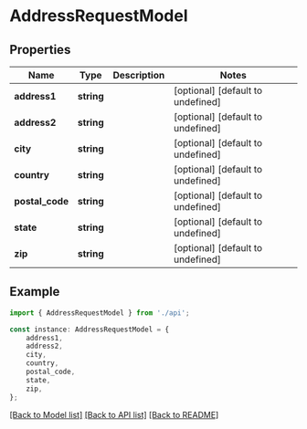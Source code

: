 # AddressRequestModel


## Properties

Name | Type | Description | Notes
------------ | ------------- | ------------- | -------------
**address1** | **string** |  | [optional] [default to undefined]
**address2** | **string** |  | [optional] [default to undefined]
**city** | **string** |  | [optional] [default to undefined]
**country** | **string** |  | [optional] [default to undefined]
**postal_code** | **string** |  | [optional] [default to undefined]
**state** | **string** |  | [optional] [default to undefined]
**zip** | **string** |  | [optional] [default to undefined]

## Example

```typescript
import { AddressRequestModel } from './api';

const instance: AddressRequestModel = {
    address1,
    address2,
    city,
    country,
    postal_code,
    state,
    zip,
};
```

[[Back to Model list]](../README.md#documentation-for-models) [[Back to API list]](../README.md#documentation-for-api-endpoints) [[Back to README]](../README.md)
